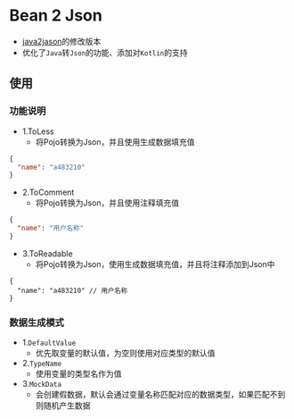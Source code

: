 # Bean 2 Json

- [java2jason](https://github.com/linsage/java2json)的修改版本
- 优化了`Java`转`Json`的功能、添加对`Kotlin`的支持

## 使用



### 功能说明

- 1.ToLess
    - 将Pojo转换为Json，并且使用生成数据填充值

```json
{
  "name": "a483210"
}
```

- 2.ToComment
    - 将Pojo转换为Json，并且使用注释填充值

```json
{
  "name": "用户名称"
}
```

- 3.ToReadable
    - 将Pojo转换为Json，使用生成数据填充值，并且将注释添加到Json中

```
{
  "name": "a483210" // 用户名称
}
```

### 数据生成模式

- 1.`DefaultValue`
    - 优先取变量的默认值，为空则使用对应类型的默认值
- 2.`TypeName`
    - 使用变量的类型名作为值
- 3.`MockData`
    - 会创建假数据，默认会通过变量名称匹配对应的数据类型，如果匹配不到则随机产生数据